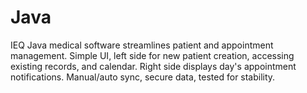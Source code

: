 # Java
 IEQ  Java medical software streamlines patient and appointment management. Simple UI, left side for new patient creation, accessing existing records, and calendar. Right side displays day's appointment notifications. Manual/auto sync, secure data, tested for stability.
